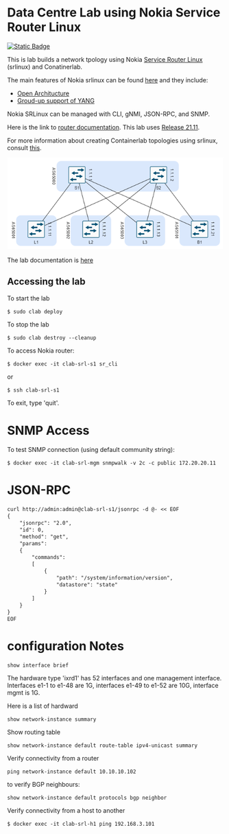 # Data Centre Lab using Nokia Service Router Linux

[![Static Badge](https://img.shields.io/badge/Docs-github.io-blue)](https://martimy.github.io/clab_srl_dcn)

This is lab builds a network tpology using Nokia [Service Router Linux](https://www.nokia.com/networks/ip-networks/service-router-linux-NOS/) (srlinux) and Conatinerlab.

The main features of Nokia srlinux can be found [here](https://learn.srlinux.dev/) and they include:

- [Open Architucture](https://documentation.nokia.com/srlinux/SR_Linux_HTML_R21-11/Configuration_Basics_Guide/configb-apps.html)
- [Groud-up support of YANG](https://learn.srlinux.dev/programmability/)

Nokia SRLinux can be managed with CLI, gNMI, JSON-RPC, and SNMP.

Here is the link to [router documentation](https://documentation.nokia.com/srlinux/index.html). This lab uses [Release 21.11](https://documentation.nokia.com/srlinux/21-11/index.html).

For more information about creating Containerlab topologies using srlinux, consult [this](https://containerlab.dev/manual/kinds/srl/#__tabbed_1_5).


![Lab Topology](docs/spineleaf.png)

The lab documentation is [here](docs/index.md)

## Accessing the lab

To start the lab

```
$ sudo clab deploy
```

To stop the lab

```
$ sudo clab destroy --cleanup
```



To access Nokia router:

```
$ docker exec -it clab-srl-s1 sr_cli
```

or

```
$ ssh clab-srl-s1
```

To exit, type 'quit'.


# SNMP Access

To test SNMP connection (using default community string):

```
$ docker exec -it clab-srl-mgm snmpwalk -v 2c -c public 172.20.20.11
```

# JSON-RPC

```
curl http://admin:admin@clab-srl-s1/jsonrpc -d @- << EOF
{
    "jsonrpc": "2.0",
    "id": 0,
    "method": "get",
    "params":
    {
        "commands":
        [
            {
                "path": "/system/information/version",
                "datastore": "state"
            }
        ]
    }
}
EOF
```

# configuration Notes

```
show interface brief
```

The hardware type 'ixrd1' has 52 interfaces and one management interface.
Interfaces e1-1 to e1-48 are 1G, interfaces e1-49 to e1-52 are 10G, interface mgmt is 1G.

Here is a list of hardward

```
show network-instance summary
```

Show routing table

```
show network-instance default route-table ipv4-unicast summary
```

Verify connectivity from a router

```
ping network-instance default 10.10.10.102
```


to verify BGP neighbours:

```
show network-instance default protocols bgp neighbor
```

Verify connectivity from a host to another

```
$ docker exec -it clab-srl-h1 ping 192.168.3.101
```
